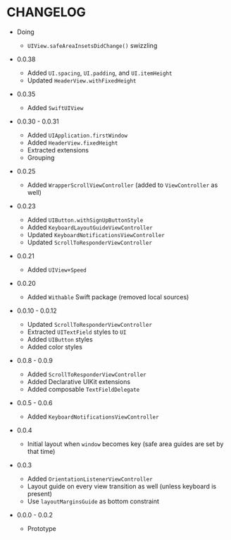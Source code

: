 # CHANGELOG

* Doing

    + `UIView.safeAreaInsetsDidChange()` swizzling

* 0.0.38

    + Added `UI.spacing`, `UI.padding`, and `UI.itemHeight`
    + Updated `HeaderView.withFixedHeight`

* 0.0.35

    + Added `SwiftUIView`

* 0.0.30 - 0.0.31

    + Added `UIApplication.firstWindow`
    + Added `HeaderView.fixedHeight`
    + Extracted extensions
    + Grouping

* 0.0.25

    + Added `WrapperScrollViewController` (added to `ViewController` as well)

* 0.0.23
    
    + Added `UIButton.withSignUpButtonStyle`
    + Added `KeyboardLayoutGuideViewController`
    + Updated `KeyboardNotificationsViewController`
    + Updated `ScrollToResponderViewController`

* 0.0.21

    + Added `UIView+Speed`

* 0.0.20

    + Added `Withable` Swift package (removed local sources)

* 0.0.10 - 0.0.12

    + Updated `ScrollToResponderViewController`
    + Extracted `UITextField` styles to `UI`
    + Added `UIButton` styles
    + Added color styles

* 0.0.8 - 0.0.9

    + Added `ScrollToResponderViewController`
    + Added Declarative UIKit extensions
    + Added composable `TextFieldDelegate`

* 0.0.5 - 0.0.6

    + Added `KeyboardNotificationsViewController`

* 0.0.4

    + Initial layout when `window` becomes key (safe area guides are set by that time)  

* 0.0.3

    + Added `OrientationListenerViewController`
    + Layout guide on every view transition as well (unless keyboard is present)
    + Use `layoutMarginsGuide` as bottom constraint

* 0.0.0 - 0.0.2

    + Prototype

